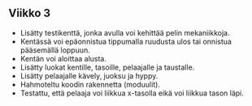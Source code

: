 ## Viikko 3

- Lisätty testikenttä, jonka avulla voi kehittää pelin mekaniikkoja.
- Kentässä voi epäonnistua tippumalla ruudusta ulos tai onnistua pääsemällä loppuun.
- Kentän voi aloittaa alusta.
- Lisätty luokat kentille, tasoille, pelaajalle ja taustalle.
- Lisätty pelaajalle kävely, juoksu ja hyppy.
- Hahmoteltu koodin rakennetta (moduulit).
- Testattu, että pelaaja voi liikkua x-tasolla eikä voi liikkua tason läpi.